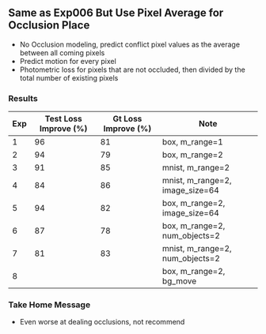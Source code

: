 ## Same as Exp006 But Use Pixel Average for Occlusion Place 

- No Occlusion modeling, predict conflict pixel values as the average between all coming pixels
- Predict motion for every pixel
- Photometric loss for pixels that are not occluded, then divided by the total number of existing pixels

### Results

| Exp | Test Loss Improve (%) | Gt Loss Improve (%) | Note |
| ------------- | ----------- | ----------- | ----------- | 
| 1 | 96 | 81 | box, m_range=1 |
| 2 | 94 | 79 | box, m_range=2 |
| 3 | 91 | 85 | mnist, m_range=2 |
| 4 | 84 | 86 | mnist, m_range=2, image_size=64 |
| 5 | 94 | 82 | box, m_range=2, image_size=64 | 
| 6 | 87 | 78 | box, m_range=2, num_objects=2 |
| 7 | 81 | 83 | mnist, m_range=2, num_objects=2 | 
| 8 |    | | box, m_range=2, bg_move |

### Take Home Message

- Even worse at dealing occlusions, not recommend
